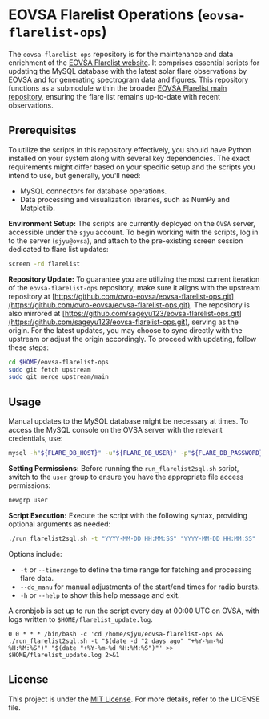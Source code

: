 # EOVSA Flarelist Operations (`eovsa-flarelist-ops`)

The `eovsa-flarelist-ops` repository is for the maintenance and data enrichment of the [EOVSA Flarelist website](http://www.ovsa.njit.edu/flarelist). It comprises essential scripts for updating the MySQL database with the latest solar flare observations by EOVSA and for generating spectrogram data and figures. This repository functions as a submodule within the broader [EOVSA Flarelist main repository](https://github.com/ovro-eovsa/eovsa-flarelist), ensuring the flare list remains up-to-date with recent observations.

## Prerequisites

To utilize the scripts in this repository effectively, you should have Python installed on your system along with several key dependencies. The exact requirements might differ based on your specific setup and the scripts you intend to use, but generally, you'll need:

- MySQL connectors for database operations.
- Data processing and visualization libraries, such as NumPy and Matplotlib.

**Environment Setup:** The scripts are currently deployed on the `OVSA` server, accessible under the `sjyu` account. To begin working with the scripts, log in to the server (`sjyu@ovsa`), and attach to the pre-existing screen session dedicated to flare list updates:

```bash
screen -rd flarelist
```

**Repository Update:** To guarantee you are utilizing the most current iteration of the `eovsa-flarelist-ops` repository, make sure it aligns with the upstream repository at [https://github.com/ovro-eovsa/eovsa-flarelist-ops.git](https://github.com/ovro-eovsa/eovsa-flarelist-ops.git). The repository is also mirrored at [https://github.com/sageyu123/eovsa-flarelist-ops.git](https://github.com/sageyu123/eovsa-flarelist-ops.git), serving as the origin. For the latest updates, you may choose to sync directly with the upstream or adjust the origin accordingly. To proceed with updating, follow these steps:

```bash
cd $HOME/eovsa-flarelist-ops
sudo git fetch upstream
sudo git merge upstream/main
```

## Usage

Manual updates to the MySQL database might be necessary at times. To access the MySQL console on the OVSA server with the relevant credentials, use:

```bash
mysql -h"${FLARE_DB_HOST}" -u"${FLARE_DB_USER}" -p"${FLARE_DB_PASSWORD}"
```

**Setting Permissions:** Before running the `run_flarelist2sql.sh` script, switch to the `user` group to ensure you have the appropriate file access permissions:

```bash
newgrp user
```

**Script Execution:** Execute the script with the following syntax, providing optional arguments as needed:

```bash
./run_flarelist2sql.sh -t "YYYY-MM-DD HH:MM:SS" "YYYY-MM-DD HH:MM:SS"
```

Options include:
- `-t` or `--timerange` to define the time range for fetching and processing flare data.
- `--do_manu` for manual adjustments of the start/end times for radio bursts.
- `-h` or `--help` to show this help message and exit.

A cronbjob is set up to run the script every day at 00:00 UTC on OVSA, with logs written to `$HOME/flarelist_update.log`.
```crontab
0 0 * * * /bin/bash -c 'cd /home/sjyu/eovsa-flarelist-ops && ./run_flarelist2sql.sh -t "$(date -d "2 days ago" "+%Y-%m-%d %H:%M:%S")" "$(date "+%Y-%m-%d %H:%M:%S")"' >> $HOME/flarelist_update.log 2>&1
```

## License

This project is under the [MIT License](LICENSE.md). For more details, refer to the LICENSE file.